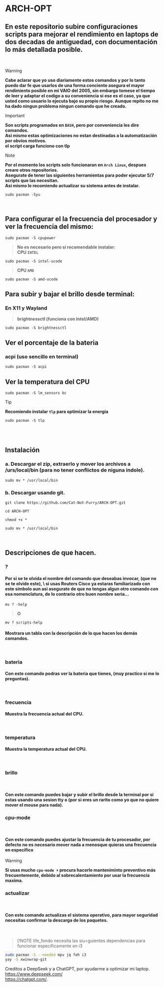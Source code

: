 <h1>ARCH-OPT</h1>
<h2>En este repositorio subire configuraciones scripts para mejorar el rendimiento en laptops de dos decadas de antiguedad, con documentación  lo más detallada posible.</h2>
<br/>

> [!WARNING]
> **Cabe aclarar que yo uso diariamente estos comandos y por lo tanto puedo dar fe que usarlos de una forma conciente asegura el mayor rendimiento posible en mi VAIO del 2005, sin embargo tomese el tiempo de leer y adaptar el codigo a su conveniencia si ese es el caso, ya que usted como usuario lo ejecuta bajo su propio riesgo. Aunque repito no me ha dado ningun problema ningun comando que he creado.**

> [!IMPORTANT]
> **Son scripts programados en `BASH`, pero por conveniencia les dire comandos. \
> Asi mismo estas optimizaciones no estan destinadas a la automatización por obvios motivos. \
> el script carga funciono con tlp**

> [!NOTE]
> **Por el momento los scripts solo funcionaran en `Arch Linux`, despues creare otros repositorios. \
> Asegurate de tener las siguientes herramientas para poder ejecutar 5/7 scripts que las necesitan. \
> Asi mismo le recomiendo actualizar su sistema antes de instalar.**

```ella
sudo pacman -Syu
```
<br/>
<h2>Para configurar el la frecuencia del procesador y ver la frecuencia del mismo:</h2>

```ella
sudo pacman -S cpupower
```
> **No es necesario pero si recomendable instalar:** \
> **CPU `INTEL`**

```ella
sudo pacman -S intel-ucode
```
> **CPU `AMD`**

```ella
sudo pacman -S amd-ucode
```
<h2>Para subir y bajar el brillo desde terminal:</h2>
<h3>En X11 y Wayland</h3>

> **brightnessctl (funciona con Intel/AMD)**

```ella
sudo pacman -S brightnessctl
```
<h2>Ver el porcentaje de la bateria</h2>
<h3>acpi (uso sencillo en terminal)</h3>

```ella
sudo pacman -S acpi
```

<h2>Ver la temperatura del CPU</h2>

```ella
sudo pacman -S lm_sensors bc
```
> [!TIP]
> **Recomiendo instalar `tlp` para optimizar la energia**

```ella
sudo pacman -S tlp
```
<br/>
<br/>
<h2>Instalación</h2>
<h3>a. Descargar el zip, extraerlo y mover los archivos a /urs/local/bin (para no tener conflictos de niguna indole).</h3>

```ella
sudo mv * /usr/local/bin
```
<h3>b. Descargar usando git.</h3>

```ella
git clone https://github.com/Cat-Not-Furry/ARCH-OPT.git
```
```ella
cd ARCH-OPT
```
```ella
chmod +x *
```
```ella
sudo mv * /usr/local/bin
```
<br/>
<h2>Descripciones de que hacen.</h2>
<h3>?</h3>
<h4>Por si se te olvida el nombre del comando que deseabas invocar, (que no se te olvide este), \
si usas Routers Cisco ya estaras familiarizado con este simbolo aun asi asegurate de que no tengas algun otro comando con esa nomenclatura, de lo contrario otro buen nombre seria...</h4>

```ella
mv ? -help
```
> **O**

```ella
mv ? scripts-help
```
<h4>Mostrara un tabla con la descripción de lo que hacen los demás comandos.</h4>
<br/>
<h3>bateria</h3>
<h4>Con este comando podras ver la bateria que tienes, (muy practico si me lo preguntas).</h4>
<br/>
<h3>frecuencia</h3>
<h4>Muestra la frecuencia actual del CPU.</h4>
<br>
<h3>temperatura</h3>
<h4>Muestra la temperatura actual del CPU.</h4>
<br>
<h3>brillo</h3>
<br/>
<h4>Con este comando puedes bajar y subir el brillo desde la terminal por si estas usando una sesion tty o (por si eres un rarito como yo que no quiere mover el mouse para nada).</h4>
<h3>cpu-mode</h3>
<br/>
<h4>Con este comando puedes ajustar la frecuencia de tu procesador, por defecto no es necesario mover nada a menosque quieras una frecuencia en especifico</h4>

> [!WARNING]
> **Si usas mucho `cpu-mode +` procura hacerle manteniminto preventivo más frecuentemente, debido al sobrecalentamiento por usar la frecuencia maxima.**
<h3>actualizar</h3>
<br/>
<h4>Con este comando actualizas el sistema operativo, para mayor seguridad necesitas confirmar la descarga de los paquetes.</h4>
<br/>

>[!NOTE
>life_fondo necesita las siu=guientes dependencias para funcionar especificamente en i3

```bash
sudo pacman -S --needed mpv jq feh i3
yay -S xwinwrap-git
```

Creditos a DeepSeek y a ChatGPT, por ayudarme a optimizar mi laptop.<br/>
https://www.deepseek.com/<br/>
https://chatgpt.com/.
